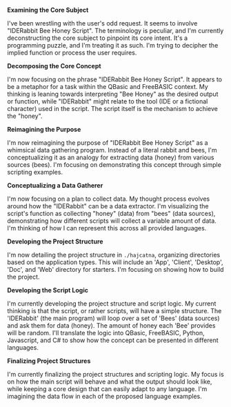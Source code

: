 **Examining the Core Subject**

I've been wrestling with the user's odd request. It seems to involve "IDERabbit Bee Honey Script". The terminology is peculiar, and I'm currently deconstructing the core subject to pinpoint its core intent. It's a programming puzzle, and I'm treating it as such. I'm trying to decipher the implied function or process the user requires.


**Decomposing the Core Concept**

I'm now focusing on the phrase "IDERabbit Bee Honey Script". It appears to be a metaphor for a task within the QBasic and FreeBASIC context. My thinking is leaning towards interpreting "Bee Honey" as the desired output or function, while "IDERabbit" might relate to the tool (IDE or a fictional character) used in the script. The script itself is the mechanism to achieve the "honey".


**Reimagining the Purpose**

I'm now reimagining the purpose of "IDERabbit Bee Honey Script" as a whimsical data gathering program. Instead of a literal rabbit and bees, I'm conceptualizing it as an analogy for extracting data (honey) from various sources (bees). I'm focusing on demonstrating this concept through simple scripting examples.


**Conceptualizing a Data Gatherer**

I'm now focusing on a plan to collect data.  My thought process evolves around how the "IDERabbit" can be a data extractor. I'm visualizing the script's function as collecting "honey" (data) from "bees" (data sources), demonstrating how different scripts will collect a variable amount of data. I'm thinking of how I can represent this across all provided languages.


**Developing the Project Structure**

I'm now detailing the project structure in `./hajcatna`, organizing directories based on the application types. This will include an 'App', 'Client', 'Desktop', 'Doc', and 'Web' directory for starters. I'm focusing on showing how to build the project.


**Developing the Script Logic**

I'm currently developing the project structure and script logic. My current thinking is that the script, or rather scripts, will have a simple structure. The 'IDERabbit' (the main program) will loop over a set of 'Bees' (data sources) and ask them for data (honey). The amount of honey each 'Bee' provides will be random. I'll translate the logic into QBasic, FreeBASIC, Python, Javascript, and C# to show how the concept can be presented in different languages.



**Finalizing Project Structures**

I'm currently finalizing the project structures and scripting logic. My focus is on how the main script will behave and what the output should look like, while keeping a core design that can easily adapt to any language. I'm imagining the data flow in each of the proposed language examples.


